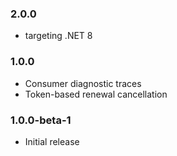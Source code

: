 ### 2.0.0
* targeting .NET 8

### 1.0.0
* Consumer diagnostic traces
* Token-based renewal cancellation

### 1.0.0-beta-1

* Initial release